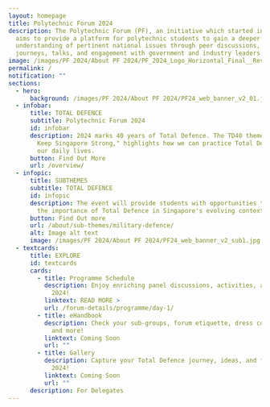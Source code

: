 ```yaml
---
layout: homepage
title: Polytechnic Forum 2024
description: The Polytechnic Forum (PF), an initiative which started in 1996,
  aims to provide a platform for polytechnic students to gain a deeper
  understanding of pertinent national issues through peer discussions, learning
  journeys, talks, and engagement with government and industry leaders.
image: /images/PF 2024/About PF 2024/PF_2024_Logo_Horizontal_Final__Revised___1_.png
permalink: /
notification: ""
sections:
  - hero:
      background: /images/PF 2024/About PF 2024/PF24_web_banner_v2_01.jpg
  - infobar:
      title: TOTAL DEFENCE
      subtitle: Polytechnic Forum 2024
      id: infobar
      description: 2024 marks 40 years of Total Defence. The TD40 theme, "Together We
        Keep Singapore Strong," highlights how we can practice Total Defence in
        our daily lives.
      button: Find Out More
      url: /overview/
  - infopic:
      title: SUBTHEMES
      subtitle: TOTAL DEFENCE
      id: infopic
      description: The event will provide students with opportunities to understand
        the importance of Total Defence in Singapore's evolving context.
      button: Find Out more
      url: /about/sub-themes/military-defence/
      alt: Image alt text
      image: /images/PF 2024/About PF 2024/PF24_web_banner_v2_sub1.jpg
  - textcards:
      title: EXPLORE
      id: textcards
      cards:
        - title: Programme Schedule
          description: Enjoy enriching panel discussions, activities, and sharing at PF
            2024!
          linktext: READ MORE >
          url: /forum-details/programme/day-1/
        - title: eHandbook
          description: Check your sub-groups, forum etiquette, dress code, packing lists,
            and more!
          linktext: Coming Soon
          url: ""
        - title: Gallery
          description: Capture your Total Defence journey, ideas, and friendships at PF
            2024!
          linktext: Coming Soon
          url: ""
      description: For Delegates
---
```

